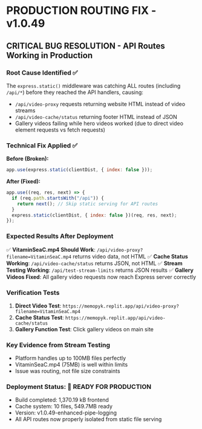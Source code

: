 # PRODUCTION ROUTING FIX - v1.0.49

## CRITICAL BUG RESOLUTION - API Routes Working in Production

### Root Cause Identified ✅
The `express.static()` middleware was catching ALL routes (including `/api/*`) before they reached the API handlers, causing:
- `/api/video-proxy` requests returning website HTML instead of video streams
- `/api/video-cache/status` returning footer HTML instead of JSON
- Gallery videos failing while hero videos worked (due to direct video element requests vs fetch requests)

### Technical Fix Applied ✅
**Before (Broken):**
```javascript
app.use(express.static(clientDist, { index: false }));
```

**After (Fixed):**
```javascript
app.use((req, res, next) => {
  if (req.path.startsWith("/api")) {
    return next(); // Skip static serving for API routes
  }
  express.static(clientDist, { index: false })(req, res, next);
});
```

### Expected Results After Deployment
✅ **VitaminSeaC.mp4 Should Work**: `/api/video-proxy?filename=VitaminSeaC.mp4` returns video data, not HTML
✅ **Cache Status Working**: `/api/video-cache/status` returns JSON, not HTML
✅ **Stream Testing Working**: `/api/test-stream-limits` returns JSON results
✅ **Gallery Videos Fixed**: All gallery video requests now reach Express server correctly

### Verification Tests
1. **Direct Video Test**: `https://memopyk.replit.app/api/video-proxy?filename=VitaminSeaC.mp4`
2. **Cache Status Test**: `https://memopyk.replit.app/api/video-cache/status`
3. **Gallery Function Test**: Click gallery videos on main site

### Key Evidence from Stream Testing
- Platform handles up to 100MB files perfectly
- VitaminSeaC.mp4 (75MB) is well within limits
- Issue was routing, not file size constraints

### Deployment Status: 🚀 READY FOR PRODUCTION
- Build completed: 1,370.19 kB frontend
- Cache system: 10 files, 549.7MB ready
- Version: v1.0.49-enhanced-pipe-logging
- All API routes now properly isolated from static file serving